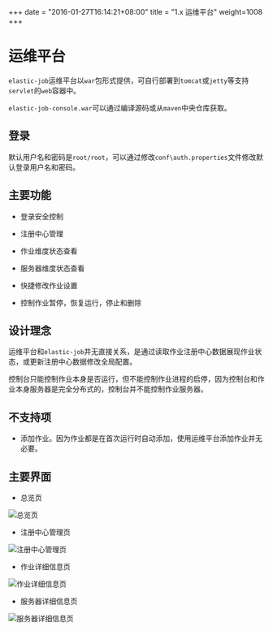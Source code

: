 +++
date = "2016-01-27T16:14:21+08:00"
title = "1.x 运维平台"
weight=1008
+++

# 运维平台

`elastic-job`运维平台以`war`包形式提供，可自行部署到`tomcat`或`jetty`等支持`servlet`的`web`容器中。

`elastic-job-console.war`可以通过编译源码或从`maven`中央仓库获取。

## 登录

默认用户名和密码是`root/root`，可以通过修改`conf\auth.properties`文件修改默认登录用户名和密码。

## 主要功能

* 登录安全控制

* 注册中心管理

* 作业维度状态查看

* 服务器维度状态查看

* 快捷修改作业设置

* 控制作业暂停，恢复运行，停止和删除

## 设计理念

运维平台和`elastic-job`并无直接关系，是通过读取作业注册中心数据展现作业状态，或更新注册中心数据修改全局配置。

控制台只能控制作业本身是否运行，但不能控制作业进程的启停，因为控制台和作业本身服务器是完全分布式的，控制台并不能控制作业服务器。

## 不支持项

* 添加作业。因为作业都是在首次运行时自动添加，使用运维平台添加作业并无必要。

## 主要界面

* 总览页

![总览页](../../../img/1.x/console_index.png)

* 注册中心管理页

![注册中心管理页](../../../img/1.x/console_reg_center.png)

* 作业详细信息页

![作业详细信息页](../../../img/1.x/console_job_details.png)

* 服务器详细信息页

![服务器详细信息页](../../../img/1.x/console_server_details.png)